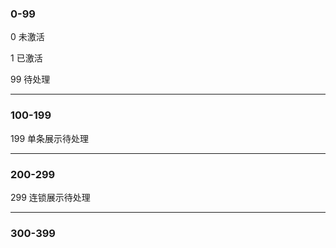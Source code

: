 

### 0-99

0
未激活

1
已激活

99
待处理

---
### 100-199

199
单条展示待处理

---
### 200-299

299
连锁展示待处理

---
### 300-399
